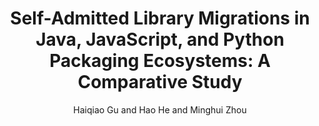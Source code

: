 ---
author: Haiqiao Gu and Hao He and Minghui Zhou
doi: 10.1109/SANER56733.2023.00064
pages: 627-638
proceeding: "30th IEEE International Conference on Software Analysis, Evolution and Reengineering, Macao SAR, China, March 21st-24th, 2023."
timestamp: Tue, 22 Jan 2023 01:00:00 +0200
title: 'Self-Admitted Library Migrations in Java, JavaScript, and Python Packaging Ecosystems: A Comparative Study'
year: '2023'
---
